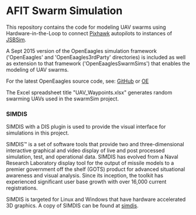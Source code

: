 # AFIT Swarm Simulation

This repository contains the code for modeling UAV swarms using Hardware-in-the-Loop to connect [Pixhawk](https://pixhawk.org/choice) autopilots to instances of [JSBSim](http://jsbsim.sourceforge.net/).

A Sept 2015 version of the OpenEaagles simulation framework ('OpenEaagles' and 'OpenEaagles3rdParty' directories) is included as well as extension to that framework ('OpenEaaglesSwarmSims') that enables the modeling of UAV swarms.

For the latest OpenEaagles source code, see: [GitHub](https://github.com/doughodson) or [OE](http://www.openeaagles.org/)

The Excel spreadsheet title "UAV_Waypoints.xlsx" generates random swarming UAVs used in the swarmSim project.

### SIMDIS

SIMDIS with a DIS plugin is used to provide the visual interface for simulations
in this project.

SIMDIS™ is a set of software tools that provide two and three-dimensional
interactive graphical and video display of live and post processed simulation,
test, and operational data. SIMDIS has evolved from a Naval Research Laboratory
display tool for the output of missile models to a premier government off the
shelf (GOTS) product for advanced situational awareness and visual analysis.
Since its inception, the toolkit has experienced significant user base growth
with over 16,000 current registrations.

SIMDIS is targeted for Linux and Windows that have hardware accelerated 3D graphics.
A copy of SIMDIS can be found at [simdis](https://simdis.nrl.navy.mil/).
